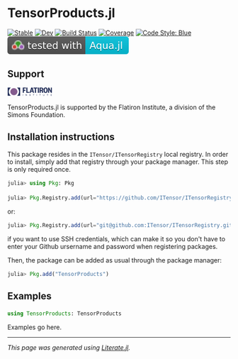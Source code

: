 # TensorProducts.jl

[![Stable](https://img.shields.io/badge/docs-stable-blue.svg)](https://ITensor.github.io/TensorProducts.jl/stable/)
[![Dev](https://img.shields.io/badge/docs-dev-blue.svg)](https://ITensor.github.io/TensorProducts.jl/dev/)
[![Build Status](https://github.com/ITensor/TensorProducts.jl/actions/workflows/Tests.yml/badge.svg?branch=main)](https://github.com/ITensor/TensorProducts.jl/actions/workflows/Tests.yml?query=branch%3Amain)
[![Coverage](https://codecov.io/gh/ITensor/TensorProducts.jl/branch/main/graph/badge.svg)](https://codecov.io/gh/ITensor/TensorProducts.jl)
[![Code Style: Blue](https://img.shields.io/badge/code%20style-blue-4495d1.svg)](https://github.com/invenia/BlueStyle)
[![Aqua](https://raw.githubusercontent.com/JuliaTesting/Aqua.jl/master/badge.svg)](https://github.com/JuliaTesting/Aqua.jl)

## Support

<img src="docs/src/assets/CCQ.png" width="20%" alt="Flatiron Center for Computational Quantum Physics logo.">

TensorProducts.jl is supported by the Flatiron Institute, a division of the Simons Foundation.

## Installation instructions

This package resides in the `ITensor/ITensorRegistry` local registry.
In order to install, simply add that registry through your package manager.
This step is only required once.
```julia
julia> using Pkg: Pkg

julia> Pkg.Registry.add(url="https://github.com/ITensor/ITensorRegistry")
```
or:
```julia
julia> Pkg.Registry.add(url="git@github.com:ITensor/ITensorRegistry.git")
```
if you want to use SSH credentials, which can make it so you don't have to enter your Github ursername and password when registering packages.

Then, the package can be added as usual through the package manager:

```julia
julia> Pkg.add("TensorProducts")
```

## Examples

````julia
using TensorProducts: TensorProducts
````

Examples go here.

---

*This page was generated using [Literate.jl](https://github.com/fredrikekre/Literate.jl).*

